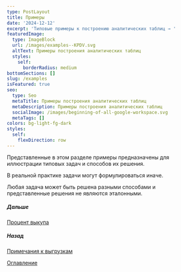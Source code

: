 ```yaml
---
type: PostLayout
title: Примеры
date: '2024-12-12'
excerpt: 'Типовые примеры к построению аналитических таблиц → '
featuredImage:
  type: ImageBlock
  url: /images/examples--KPDV.svg
  altText: Примеры построения аналитических таблиц
  styles:
    self:
      borderRadius: medium
bottomSections: []
slug: /examples
isFeatured: true
seo:
  type: Seo
  metaTitle: Примеры построения аналитических таблиц
  metaDescription: Примеры построения аналитических таблиц
  socialImage: /images/beginning-of-all-google-workspace.svg
  metaTags: []
colors: bg-light-fg-dark
styles:
  self:
    flexDirection: row
---
```

Представленные в этом разделе примеры предназначены для иллюстрации типовых задач и способов их решения.

В реальной практике задачи могут формулироваться иначе.

Любая задача может быть решена разными способами и представленные решения не являются эталонными.

##### Дальше

[Процент выкупа](/blog/case-percent-buyout-base/)

##### Назад

[Примечания к выгрузкам](/blog/notes-for-uploads/)

[Оглавление](/blog/table-of-contents)

   

